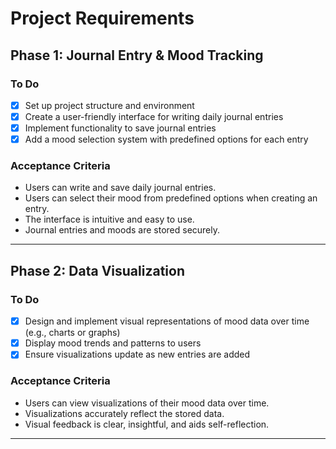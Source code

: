 # Project Requirements

## Phase 1: Journal Entry & Mood Tracking

### To Do
- [x] Set up project structure and environment
- [x] Create a user-friendly interface for writing daily journal entries
- [x] Implement functionality to save journal entries
- [x] Add a mood selection system with predefined options for each entry

### Acceptance Criteria
- Users can write and save daily journal entries.
- Users can select their mood from predefined options when creating an entry.
- The interface is intuitive and easy to use.
- Journal entries and moods are stored securely.

---

## Phase 2: Data Visualization

### To Do
- [x] Design and implement visual representations of mood data over time (e.g., charts or graphs)
- [x] Display mood trends and patterns to users
- [x] Ensure visualizations update as new entries are added

### Acceptance Criteria
- Users can view visualizations of their mood data over time.
- Visualizations accurately reflect the stored data.
- Visual feedback is clear, insightful, and aids self-reflection.

---

